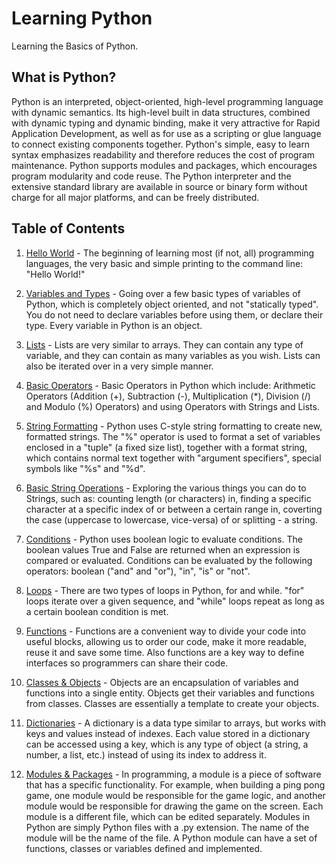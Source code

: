 # Learning Python

Learning the Basics of Python. 

## What is Python?
Python is an interpreted, object-oriented, high-level programming language with dynamic semantics. Its high-level built in data structures, combined with dynamic typing and dynamic binding, make it very attractive for Rapid Application Development, as well as for use as a scripting or glue language to connect existing components together. Python's simple, easy to learn syntax emphasizes readability and therefore reduces the cost of program maintenance. Python supports modules and packages, which encourages program modularity and code reuse. The Python interpreter and the extensive standard library are available in source or binary form without charge for all major platforms, and can be freely distributed.

## Table of Contents

1. [Hello World](https://github.com/brend-designs/Learning-Python/blob/master/1.%20Hello%2C%20World!/helloworld.py) - The beginning of learning most (if not, all) programming languages, the very basic and simple printing to the command line: "Hello World!"

2. [Variables and Types](https://github.com/brend-designs/Learning-Python/blob/master/2.%20Variables%20%26%20Types/variablestypes.py) - Going over a few basic types of variables of Python, which is completely object oriented, and not "statically typed". You do not need to declare variables before using them, or declare their type. Every variable in Python is an object.

3. [Lists](https://github.com/brend-designs/Learning-Python/blob/master/3.%20Lists/lists.py) - Lists are very similar to arrays. They can contain any type of variable, and they can contain as many variables as you wish. Lists can also be iterated over in a very simple manner. 

4. [Basic Operators](https://github.com/brend-designs/Learning-Python/blob/master/4.%20Basic%20Operators/basicoperators.py) - Basic Operators in Python which include: Arithmetic Operators (Addition (+), Subtraction (-), Multiplication (*), Division (/) and Modulo (%) Operators) and using Operators with Strings and Lists. 

5. [String Formatting](https://github.com/brend-designs/Learning-Python/blob/master/5.%20String%20Formatting/stringformatting.py) - Python uses C-style string formatting to create new, formatted strings. The "%" operator is used to format a set of variables enclosed in a "tuple" (a fixed size list), together with a format string, which contains normal text together with "argument specifiers", special symbols like "%s" and "%d".

6. [Basic String Operations](https://github.com/brend-designs/Learning-Python/blob/master/6.%20Basic%20String%20Operations/stringoperations.py) - Exploring the various things you can do to Strings, such as: counting length (or characters) in, finding a specific character at a specific index of or between a certain range in, coverting the case (uppercase to lowercase, vice-versa) of or splitting - a string.

7. [Conditions](https://github.com/brend-designs/Learning-Python/blob/master/7.%20Conditions/conditions.py) - Python uses boolean logic to evaluate conditions. The boolean values True and False are returned when an expression is compared or evaluated. Conditions can be evaluated by the following operators: boolean ("and" and "or"), "in", "is" or "not".

8. [Loops](https://github.com/brend-designs/Learning-Python/blob/master/8.%20Loops/loops.py) - There are two types of loops in Python, for and while. "for" loops iterate over a given sequence, and "while" loops repeat as long as a certain boolean condition is met.

9. [Functions](https://github.com/brend-designs/Learning-Python/blob/master/9.%20Functions/functions.py) - Functions are a convenient way to divide your code into useful blocks, allowing us to order our code, make it more readable, reuse it and save some time. Also functions are a key way to define interfaces so programmers can share their code.

10. [Classes & Objects](https://github.com/brend-designs/Learning-Python/blob/master/_%2010.%20Classes%20%26%20Objects/classesobjects.py) - Objects are an encapsulation of variables and functions into a single entity. Objects get their variables and functions from classes. Classes are essentially a template to create your objects.

11. [Dictionaries](https://github.com/brend-designs/Learning-Python/blob/master/_%2011.%20Dictionaries/dictionaries.py) - A dictionary is a data type similar to arrays, but works with keys and values instead of indexes. Each value stored in a dictionary can be accessed using a key, which is any type of object (a string, a number, a list, etc.) instead of using its index to address it.

12. [Modules & Packages]() - In programming, a module is a piece of software that has a specific functionality. For example, when building a ping pong game, one module would be responsible for the game logic, and another module would be responsible for drawing the game on the screen. Each module is a different file, which can be edited separately.
Modules in Python are simply Python files with a .py extension. The name of the module will be the name of the file. A Python module can have a set of functions, classes or variables defined and implemented. 
